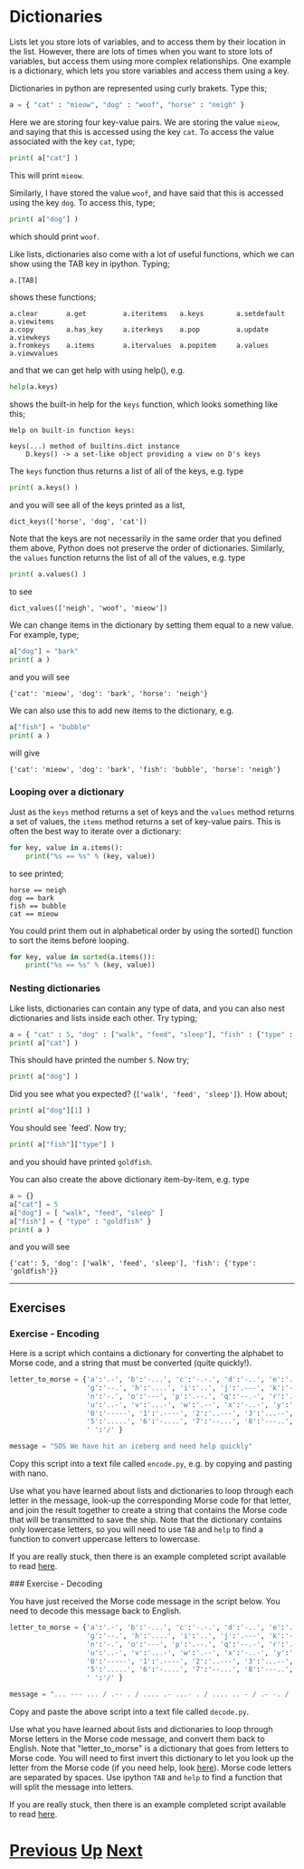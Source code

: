 
# Dictionaries

Lists let you store lots of variables, and to access them by their location in the list. However, there are lots of times when you want to store lots of variables, but access them using more complex relationships. One example is a dictionary, which lets you store variables and access them using a key. 

Dictionaries in python are represented using curly brakets. Type this;

```python
a = { "cat" : "mieow", "dog" : "woof", "horse" : "neigh" }
```

Here we are storing four key-value pairs. We are storing the value `mieow`, and saying that this is accessed using the key `cat`. To access the value associated with the key `cat`, type; 

```python
print( a["cat"] )
```

This will print `mieow`.

Similarly, I have stored the value `woof`, and have said that this is accessed using the key `dog`. To access this, type;

```python
print( a["dog"] )
```

which should print `woof`.

Like lists, dictionaries also come with a lot of useful functions, which we can show using the TAB key in ipython. Typing;

```python
a.[TAB]
```

shows these functions;

```
a.clear       a.get         a.iteritems   a.keys        a.setdefault  a.viewitems   
a.copy        a.has_key     a.iterkeys    a.pop         a.update      a.viewkeys    
a.fromkeys    a.items       a.itervalues  a.popitem     a.values      a.viewvalues  
```

and that we can get help with using help(), e.g.

```python
help(a.keys)
````

shows the built-in help for the `keys` function, which looks something like this;

```
Help on built-in function keys:

keys(...) method of builtins.dict instance
    D.keys() -> a set-like object providing a view on D's keys
```

The `keys` function thus returns a list of all of the keys, e.g. type

```python
print( a.keys() )
```

and you will see all of the keys printed as a list,

```
dict_keys(['horse', 'dog', 'cat'])
```

Note that the keys are not necessarily in the same order that you defined them above,
Python does not preserve the order of dictionaries.
Similarly, the `values` function returns the list of all of the values, e.g. type

```python
print( a.values() )
```

to see

```
dict_values(['neigh', 'woof', 'mieow'])
```

We can change items in the dictionary by setting them equal to a new value. For example, type;

```python
a["dog"] = "bark"
print( a )
```

and you will see

```
{'cat': 'mieow', 'dog': 'bark', 'horse': 'neigh'}
```

We can also use this to add new items to the dictionary, e.g.

```python
a["fish"] = "bubble"
print( a )
```

will give

```
{'cat': 'mieow', 'dog': 'bark', 'fish': 'bubble', 'horse': 'neigh'}
```

### Looping over a dictionary

Just as the `keys` method returns a set of keys and the `values` method returns a set of values, the `items` method returns a set of key-value pairs.
This is often the best way to iterate over a dictionary:

```python
for key, value in a.items():
    print("%s == %s" % (key, value))
```

to see printed;

```    
horse == neigh
dog == bark
fish == bubble
cat == mieow
```

You could print them out in alphabetical order by using the sorted() function to sort the items before looping.

```python
for key, value in sorted(a.items()):
    print("%s == %s" % (key, value))
```

### Nesting dictionaries

Like lists, dictionaries can contain any type of data, and you can also nest dictionaries and lists inside each other. Try typing;

```python
a = { "cat" : 5, "dog" : ["walk", "feed", "sleep"], "fish" : {"type" : "goldfish"} }
print( a["cat"] )
```

This should have printed the number `5`. Now try;

```python
print( a["dog"] )
```

Did you see what you expected? (`['walk', 'feed', 'sleep']`). How about;

```python
print( a["dog"][1] )
```

You should see `feed'. Now try;

```python
print( a["fish"]["type"] )
```

and you should have printed `goldfish`.

You can also create the above dictionary item-by-item, e.g. type

```python
a = {}
a["cat"] = 5
a["dog"] = [ "walk", "feed", "sleep" ]
a["fish"] = { "type" : "goldfish" }
print( a )
```

and you will see

```
{'cat': 5, 'dog': ['walk', 'feed', 'sleep'], 'fish': {'type': 'goldfish'}}
```

***

## Exercises

### Exercise - Encoding

Here is a script which contains a dictionary for converting the alphabet to Morse code, and a string that must be converted (quite quickly!).

```python
letter_to_morse = {'a':'.-', 'b':'-...', 'c':'-.-.', 'd':'-..', 'e':'.', 'f':'..-.',
                   'g':'--.', 'h':'....', 'i':'..', 'j':'.---', 'k':'-.-', 'l':'.-..', 'm':'--',
                   'n':'-.', 'o':'---', 'p':'.--.', 'q':'--.-', 'r':'.-.', 's':'...', 't':'-',
                   'u':'..-', 'v':'...-', 'w':'.--', 'x':'-..-', 'y':'-.--', 'z':'--..',
                   '0':'-----', '1':'.----', '2':'..---', '3':'...--', '4':'....-',
                   '5':'.....', '6':'-....', '7':'--...', '8':'---..', '9':'----.',
                   ' ':'/' }

message = "SOS We have hit an iceberg and need help quickly"
```

Copy this script into a text file called `encode.py`, e.g. by copying and pasting with nano.

Use what you have learned about lists and dictionaries to loop through each letter in the message, look-up the corresponding Morse code for that letter, and join the result together to create a string that contains the Morse code that will be transmitted to save the ship. Note that the dictionary contains only lowercase letters, so you will need to use `TAB` and `help` to find a function to convert uppercase letters to lowercase.

If you are really stuck, then there is an example completed script available to read [here](1a_encode.md).

### Exercise - Decoding

You have just received the Morse code message in the script below. You need to decode this message back to English.

```python
letter_to_morse = {'a':'.-', 'b':'-...', 'c':'-.-.', 'd':'-..', 'e':'.', 'f':'..-.', 
                   'g':'--.', 'h':'....', 'i':'..', 'j':'.---', 'k':'-.-', 'l':'.-..', 'm':'--', 
                   'n':'-.', 'o':'---', 'p':'.--.', 'q':'--.-', 'r':'.-.', 's':'...', 't':'-',
                   'u':'..-', 'v':'...-', 'w':'.--', 'x':'-..-', 'y':'-.--', 'z':'--..',
                   '0':'-----', '1':'.----', '2':'..---', '3':'...--', '4':'....-',
                   '5':'.....', '6':'-....', '7':'--...', '8':'---..', '9':'----.',
                   ' ':'/' }

message = "... --- ... / .-- . / .... .- ...- . / .... .. - / .- -. / .. -.-. . -... . .-. --. / .- -. -.. / -. . . -.. / .... . .-.. .--. / --.- ..- .. -.-. -.- .-.. -.--"
```

Copy and paste the above script into a text file called `decode.py`.

Use what you have learned about lists and dictionaries to loop through Morse letters in the Morse code message, and convert them back to English. Note that "letter_to_morse" is a dictionary that goes from letters to Morse code. You will need to first invert this dictionary to let you look up the letter from the Morse code (if you need help, look [here](1b_invert.md)). Morse code letters are separated by spaces. Use ipython `TAB` and `help` to find a function that will split the message into letters.

If you are really stuck, then there is an example completed script available to read [here](1b_decode.md).

# [Previous](lists.md) [Up](README.md) [Next](functions.md)
